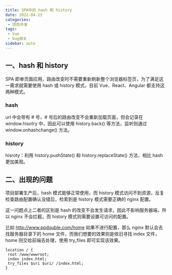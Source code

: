 ```yaml
---
title: SPA中的 hash 和 history
date: 2022-04-23
categories:
 - 项目开发
tags:
 - Vue
 - bug相关
sidebar: auto
---
```


## 一、hash 和 history

SPA 即单页面应用，路由改变时不需要重新刷新整个浏览器标签页，为了满足这一需求就需要使用 hash 或 history 模式，目前 Vue、React、Angular 都支持这两种模式。


### hash
url 中会带有 # 号，# 号后的路由改变不会重新加载页面，但会记录在 window.hisotry 中，因此可以使用 history.back() 等方法，监听则通过 window.onhashchange() 方法。

### history
hisroty：利用 history.pushState() 和 history.replaceState() 方法，相比 hash 更加美观。

## 二、出现的问题

项目部署生产后，hash 模式能够正常使用，而 history 模式访问不到资源，反复检查路由配置确认没错后，检索到是 history 模式需要正确的 nginx 配置。

这一问题点上二者的区别是 hash 的改变不会发生请求，因此不影响服务器端，所以 nginx 不会拦截，而 history 模式则需要设置可访问的配置。

比如 http://www.ppdouble.com/home 如果不进行配置，那么 nginx 默认会去找服务器目录下的 home 文件，而我们想要的效果则是依旧寻找 index 文件，home 则交给前端去处理，使用 try_files 即可实现该效果。

```nginx
location / { 
 root /www/wwwroot; 
 index index.html; 
 try_files $uri $uri/ /index.html; 
}
```